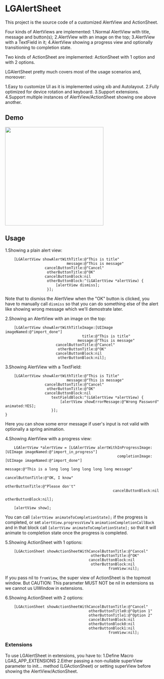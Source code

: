 # LGAlertSheet
This project is the source code of a customized AlertView and ActionSheet.

Four kinds of AlertViews are implemented:
1.Normal AlertView with title, message and button(s);
2.AlertView with an image on the top;
3.AlertView with a TextField in it;
4.AlertView showing a progress view and optionally transitioning to completion state.

Two kinds of ActionSheet are implemented: ActionSheet with 1 option and with 2 options.

LGAlertSheet pretty much covers most of the usage scenarios and, moreover:

1.Easy to customize UI as it is implemented using xib and Autolayout.
2.Fully optimized for device rotation and keyboard.
3.Support extensions.
4.Support multiple instances of AlertView/ActionSheet showing one above another.

## Demo
<img src="https://cloud.githubusercontent.com/assets/3366713/9427558/ccb5e920-49b6-11e5-90c8-4d5cd2cb5974.gif" width=320 />

## Usage
1.Showing a plain alert view:
```
    [LGAlertView showAlertWithTitle:@"This is title"
                            message:@"This is message"
                  cancelButtonTitle:@"Cancel"
                   otherButtonTitle:@"OK"
                  cancelButtonBlock:nil
                   otherButtonBlock:^(LGAlertView *alertView) {
                       [alertView dismiss];
                   }];
```
Note that to dismiss the AlertView when the "OK" button is clicked, you have to manually call `dismiss` so that you can do something else of the alert like showing wrong message which we'll demostrate later.

2.Showing an AlertView with an image on the top:
```
    [LGAlertView showAlertWithTitleImage:[UIImage imageNamed:@"import_done"]
                                   title:@"This is title"
                                 message:@"This is message"
                       cancelButtonTitle:@"Cancel"
                        otherButtonTitle:@"OK"
                       cancelButtonBlock:nil
                        otherButtonBlock:nil];
```

3.Showing AlertView with a TextField:
```
    [LGAlertView showAlertWithTitle:@"This is Title"
                            message:@"This is message"
                  cancelButtonTitle:@"Cancel"
                   otherButtonTitle:@"OK"
                  cancelButtonBlock:nil
                     textFieldBlock:^(LGAlertView *alertView) {
                         [alertView showErrorMessage:@"Wrong Password" animated:YES];
                     }];
}
```
Here you can show some error message if user's input is not valid with optionally a spring animation.

4.Showing AlertView with a progress view:
```
    LGAlertView *alertView = [LGAlertView alertWithInProgressImage:[UIImage imageNamed:@"import_in_progress"]
                                                   completionImage:[UIImage imageNamed:@"import_done"]
                                                           message:@"This is a long long long long long long message"
                                                 cancelButtonTitle:@"OK, I know"
                                                  otherButtonTitle:@"Please don't"
                                                 cancelButtonBlock:nil
                                                  otherButtonBlock:nil];
    
    [alertView show];
```
You can call `[alertView animateToCompletionState];` if the progress is completed, or set `alertView.progressView`'s `animationCompletionCallBack` and in that block call `[alertView animateToCompletionState];` so that it will animate to completion state once the progress is completed.

5.Showing ActionSheet with 1 options:
```
    [LGActionSheet showActionSheetWithCancelButtonTitle:@"Cancel"
                                       otherButtonTitle:@"OK"
                                      cancelButtonBlock:nil
                                       otherButtonBlock:nil
                                               fromView:nil];
```
If you pass nil to `fromView`, the super view of ActionSheet is the topmost window. But CAUTION: This parameter MUST NOT be nil in extensions ss we cannot us UIWindow in extensions.

6.Showing ActionSheet with 2 options:
```
    [LGActionSheet showActionSheetWithCancelButtonTitle:@"Cancel"
                                      otherButtonTitle0:@"Option 1"
                                      otherButtonTitle1:@"Option 2"
                                      cancelButtonBlock:nil
                                      otherButtonBlock0:nil
                                      otherButtonBlock1:nil
                                               fromView:nil];
```

### Extensions
To use LGAlertSheet in extensions, you have to: 
1.Define Macro LGAS_APP_EXTENSIONS
2.Either passing a non-nullable superView parameter to init... method (LGActionSheet) or setting superView before showing the AlertView/ActionSheet.
